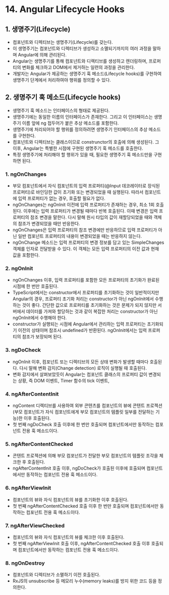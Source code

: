 # 14. Angular Lifecycle Hooks

## 1. 생명주기(Lifecycle)
* 컴포넌트와 디렉티브는 생명주기(Lifecycle)를 갖는다.
* 이 생명주기는 컴포넌트와 디렉티브가 생성하고 소멸되기까지의 여러 과정을 말하며 Angular에 의해 관리된다.
* Angular는 생명주기를 통해 컴포넌트와 디렉티브를 생성하고 렌더링하며, 프로퍼티의 변화를 체크하고 DOM에서 제거하는 일련의 과정을 관리한다.
* 개발자는 Angular가 제공하는 생명주기 훅 메소드(Lifecycle hooks)를 구현하여 생명주기 단계에서 처리하여야 행위를 정의할 수 있다.

## 2. 생명주기 훅 메소드(Lifecycle hooks)
* 생명주기 훅 메소드는 인터페이스의 형태로 제공된다.
* 생명주기에는 동일한 이름의 인터페이스가 존재한다. 그리고 이 인터페이스는 생명주기 이름 앞에 ng 접두어가 붙은 추상 메소드를 포함한다.
* 생명주기에 처리되어야 할 행위를 정의하려면 생명주기 인터페이스의 추상 메소드를 구현한다.
* 컴포넌트와 디렉티브는 클래스이므로 construnctor의 호출에 의해 생성된다. 그 이후, Angular는 특별한 시점에 구현된 생명주기 훅 메소드를 호출한다.
* 특정 생명주기에 처리해야 할 행위가 있을 때, 필요한 생명주기 훅 메소드만을 구현하면 된다.

### 1. ngOnChanges
* 부모 컴포넌트에서 자식 컴포넌트의 입력 프로퍼티(@Input 데코레이터로 장식된 프로퍼티)로 바인딩한 값이 초기화 또는 변경되었을 때 실행된다. 따라서 컴포넌트에 입력 프로퍼티가 없는 경우, 호출할 필요가 없다.
* ngOnChanges는 ngOnInit 이전에 입력 프로퍼티가 존재하는 경우, 최소 1회 호출된다. 이후에는 입력 프로퍼티가 변경될 때마다 반복 호출된다. 이때 변경은 입력 프로퍼티의 참조 변경을 말한다. 다시 말해 원시 타입의 값이 재할당되었을 때와 객체의 참조가 변경되었을 때만 반응한다.
* ngOnChanges은 입력 프로퍼티의 참조 변경에만 반응하므로 입력 프로퍼티가 아닌 일반 컴포넌트 프로퍼티의 내용이 변경되었을 때는 반응하지 않는다.
* ngOnChange 메소드는 입력 프로퍼티의 변경 정보를 담고 있는 SimpleChanges 객체를 인자로 전달받을 수 있다. 이 객체는 모든 입력 프로퍼티의 이전 값과 현재 값을 포함한다.

### 2. ngOnInit
* ngOnChanges 이후, 입력 프로퍼티를 포함한 모든 프로퍼티의 초기화가 완료된 시점에 한 번만 호출된다.
* TypeScript에서는 constructor에서 프로퍼티를 초기화하는 것이 일반적이지만 Angular의 경우, 프로퍼티 초기화 처리는 constructor가 아닌 ngOnInit에서 수행하는 것이 좋다. 간단한 값으로 프로퍼티를 초기화하는 것은 문제가 되지 않지만 서버에서 데이터를 가져와 할당하는 것과 같이 복잡한 처리는 constructor가 아닌 ngOnInit에서 수행해야 한다.
* constructor가 실행되는 시점에 Angular에서 관리하는 입력 프로퍼티는 초기화되기 이전의 상태이며 참조시 undefined가 반환된다. ngOnInit에서는 입력 프로퍼티의 참조가 보장되며 된다.

### 3. ngDoCheck
* ngOnInit 이후, 컴포넌트 또는 디렉티브의 모든 상태 변화가 발생할 때마다 호출된다. 다시 말해 변화 감지(Change detection) 로직이 실행될 때 호출된다.
* 변화 감지에서 살펴보았듯이 Angular는 컴포넌트 클래스의 프로퍼티 값이 변경되는 상황, 즉 DOM 이벤트, Timer 함수의 tick 이벤트, 

### 4. ngAfterContentInit
* ngContent 디렉티브를 사용하여 외부 콘텐츠를 컴포넌트의 뷰에 콘텐트 프로젝션(부모 컴포넌트가 자식 컴포넌트에게 부모 컴포넌트의 템플릿 일부를 전달하는 기능)한 이후 호출된다.
* 첫 번째 ngDoCheck 호출 이후에 한 번만 호출되며 컴포넌트에서만 동작하는 컴포넌트 전용 훅 메소드이다.

### 5. ngAfterContentChecked
* 콘텐트 프로젝션에 의해 부모 컴포넌트가 전달한 부모 컴포넌트의 템플릿 조각을 체크한 후 호출된다.
* ngAfterContentInit 호출 이후, ngDoCheck가 호출된 이후에 호출되며 컴포넌트에서만 동작하는 컴포넌트 전용 훅 메소드이다.

### 6. ngAfterViewInit
* 컴포넌트의 뷰와 자식 컴포넌트의 뷰를 초기화한 이후 호출된다.
* 첫 번째 ngAfterContentChecked 호출 이후 한 번만 호출되며 컴포넌트에서만 동작하는 컴포넌트 전용 훅 메소드이다.

### 7. ngAfterViewChecked
* 컴포넌트의 뷰와 자식 컴포넌트의 뷰를 체크한 이후 호출된다.
* 첫 번째 ngAfterViewInit 호출 이후, ngAfterContentChecked 호출 이후 호출되며 컴포넌트에서만 동작하는 컴포넌트 전용 훅 메소드이다.

### 8. ngOnDestroy
* 컴포넌트와 디렉티브가 소멸하기 이전 호출된다.
* RxJS의 unsubscribe 등 메모리 누수(memory leaks)를 방지 위한 코드 등을 정의한다.
